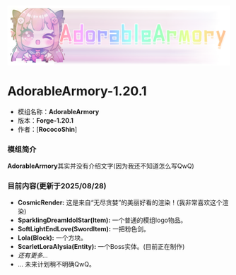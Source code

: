 <p align="center">
  <img src="./adorablearmory_logo.png" alt="AdorableArmory Logo"/>
</p>

# AdorableArmory-1.20.1
* 模组名称：**AdorableArmory**
* 版本：**Forge-1.20.1**
* 作者：[**RococoShin**]

### 模组简介
**AdorableArmory**其实并没有介绍文字(因为我还不知道怎么写QwQ)

### 目前内容(更新于2025/08/28)
* **CosmicRender:** 这是来自“无尽贪婪”的美丽好看的渲染！(我非常喜欢这个渲染)
* **SparklingDreamIdolStar(Item):** 一个普通的模组logo物品。
* **SoftLightEndLove(SwordItem):** 一把粉色剑。
* **Lola(Block):** 一个方块。
* **ScarletLoraAlysia(Entity):** 一个Boss实体。(目前正在制作)
* *还有更多...*
* ... 未来计划稍不明确QwQ。
